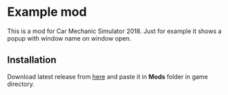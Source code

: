 ﻿# Example mod

This is a mod for Car Mechanic Simulator 2018. 
Just for example it shows a popup with window name on window open.

## Installation

Download latest release from [here](https://github.com/Sauler/ExampleMod/releases/latest) and paste it in **Mods** folder in game directory.
